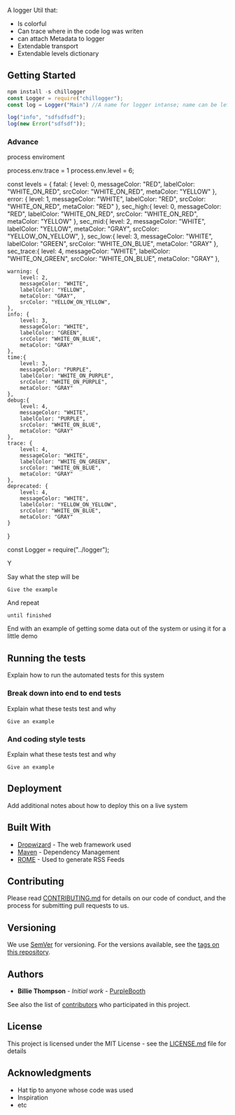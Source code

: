 A logger Util that:
- Is colorful
- Can trace where in the code log was writen
- can attach Metadata to logger
- Extendable transport
- Extendable levels dictionary


## Getting Started
```js
npm install -s chillogger
const Logger = require("chillogger");
const log = Logger("Main") //A name for logger intanse; name can be left empty, or be true, which will give your logger a random name

log("info", "sdfsdfsdf");
log(new Error("sdfsdf"));
```

### Advance
process enviroment

process.env.trace = 1
process.env.level = 6;


const levels = {
    fatal: {
        level: 0,
        messageColor: "RED",
        labelColor: "WHITE_ON_RED",
        srcColor: "WHITE_ON_RED",
        metaColor: "YELLOW"
    },
    error: {
        level: 1,
        messageColor: "WHITE",
        labelColor: "RED",
        srcColor: "WHITE_ON_RED",
        metaColor: "RED"
    },
    sec_high:{
        level: 0,
        messageColor: "RED",
        labelColor: "WHITE_ON_RED",
        srcColor: "WHITE_ON_RED",
        metaColor: "YELLOW"
    },
    sec_mid:{
        level: 2,
        messageColor: "WHITE",
        labelColor: "YELLOW",
        metaColor: "GRAY",
        srcColor: "YELLOW_ON_YELLOW",
    },
    sec_low:{
        level: 3,
        messageColor: "WHITE",
        labelColor: "GREEN",
        srcColor: "WHITE_ON_BLUE",
        metaColor: "GRAY"
    },
    sec_trace:{
        level: 4,
        messageColor: "WHITE",
        labelColor: "WHITE_ON_GREEN",
        srcColor: "WHITE_ON_BLUE",
        metaColor: "GRAY"
    },

    warning: {
        level: 2,
        messageColor: "WHITE",
        labelColor: "YELLOW",
        metaColor: "GRAY",
        srcColor: "YELLOW_ON_YELLOW",
    },
    info: {
        level: 3,
        messageColor: "WHITE",
        labelColor: "GREEN",
        srcColor: "WHITE_ON_BLUE",
        metaColor: "GRAY"
    },
    time:{
        level: 3,
        messageColor: "PURPLE",
        labelColor: "WHITE_ON_PURPLE",
        srcColor: "WHITE_ON_PURPLE",
        metaColor: "GRAY"
    },
    debug:{
        level: 4,
        messageColor: "WHITE",
        labelColor: "PURPLE",
        srcColor: "WHITE_ON_BLUE",
        metaColor: "GRAY"
    },
    trace: {
        level: 4,
        messageColor: "WHITE",
        labelColor: "WHITE_ON_GREEN",
        srcColor: "WHITE_ON_BLUE",
        metaColor: "GRAY"
    },
    deprecated: {
        level: 4,
        messageColor: "WHITE",
        labelColor: "YELLOW_ON_YELLOW",
        srcColor: "WHITE_ON_BLUE",
        metaColor: "GRAY"
    }
}

const Logger = require("../logger");




Y

Say what the step will be

```
Give the example
```

And repeat

```
until finished
```

End with an example of getting some data out of the system or using it for a little demo

## Running the tests

Explain how to run the automated tests for this system

### Break down into end to end tests

Explain what these tests test and why

```
Give an example
```

### And coding style tests

Explain what these tests test and why

```
Give an example
```

## Deployment

Add additional notes about how to deploy this on a live system

## Built With

* [Dropwizard](http://www.dropwizard.io/1.0.2/docs/) - The web framework used
* [Maven](https://maven.apache.org/) - Dependency Management
* [ROME](https://rometools.github.io/rome/) - Used to generate RSS Feeds

## Contributing

Please read [CONTRIBUTING.md](https://gist.github.com/PurpleBooth/b24679402957c63ec426) for details on our code of conduct, and the process for submitting pull requests to us.

## Versioning

We use [SemVer](http://semver.org/) for versioning. For the versions available, see the [tags on this repository](https://github.com/your/project/tags). 

## Authors

* **Billie Thompson** - *Initial work* - [PurpleBooth](https://github.com/PurpleBooth)

See also the list of [contributors](https://github.com/your/project/contributors) who participated in this project.

## License

This project is licensed under the MIT License - see the [LICENSE.md](LICENSE.md) file for details

## Acknowledgments

* Hat tip to anyone whose code was used
* Inspiration
* etc
